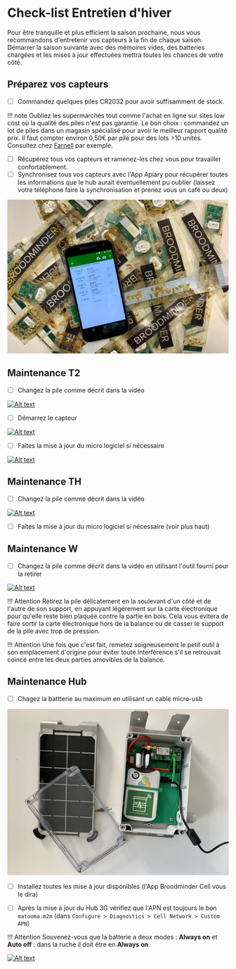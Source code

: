 # Check-list Entretien d'hiver

Pour être tranquille et plus efficient la saison prochaine, nous vous recommandons d'entretenir vos capteurs à la fin de chaque saison.
Démarrer la saison suivante avec des mémoires vides, des batteries chargées et les mises à jour effectuées mettra toutes les chances de votre côté. 



## Préparez vos capteurs


- [ ] Commandez quelques piles CR2032 pour avoir suffisamment de stock.

!!! note 
    Oubliez les supermarchés tout comme l'achat en ligne sur sites low cost où la qualité des piles n'est pas garantie. 
    Le bon choix : commandez un lot de piles dans un magasin spécialisé pour avoir le meilleur rapport qualité prix. Il faut compter environ 0,50€ par pile pour des lots >10 unités.
    Consultez chez [Farnell](https://fr.farnell.com/renata/cr-2032-mfr-1bl/pile-bouton-3v/dp/1823479?st=cr2032) par exemple.   


- [ ] Récupérez tous vos capteurs et ramenez-les chez vous pour travailler confortablement.
- [ ] Synchronisez tous vos capteurs avec l'App Apiary pour récupérer toutes les informations que le hub aurait éventuellement pu oublier (laissez votre téléphone faire la synchronisation et prenez vous un café ou deux)

![Image sans style](./images/winter/sync.jpg)


## Maintenance T2

- [ ] Changez la pile comme décrit dans la vidéo

[![Alt text](https://img.youtube.com/vi/alaZtXpn-g4/0.jpg)](https://www.youtube.com/watch?v=alaZtXpn-g4)


- [ ] Démarrez le capteur

[![Alt text](https://img.youtube.com/vi/xOa4Pd5B9Zk/0.jpg)](https://www.youtube.com/watch?v=xOa4Pd5B9Zk)


- [ ] Faîtes la mise à jour du micro logiciel si nécessaire

[![Alt text](https://img.youtube.com/vi/zK4vYvpur1E/0.jpg)](https://www.youtube.com/watch?v=zK4vYvpur1E)




## Maintenance TH

- [ ] Changez la pile comme décrit dans la vidéo

[![Alt text](https://img.youtube.com/vi/tJTuL12vjps/0.jpg)](https://www.youtube.com/watch?v=tJTuL12vjps)


-  [ ] Faîtes la mise à jour du micro logiciel si nécessaire (voir plus haut)



## Maintenance W

- [ ] Changez la pile comme décrit dans la vidéo en utilisant l'outil fourni pour la retirer

[![Alt text](https://img.youtube.com/vi/UBwJP61q2o4/0.jpg)](https://www.youtube.com/watch?v=UBwJP61q2o4)


!!! Attention
    Retirez la pile délicatement en la soulevant d'un côté et de l'autre de son support, en appuyant légérement sur la carte électronique pour qu'elle reste bien plaquée contre la partie en bois. Cela vous evitera de faire sortir la carte électronique hors de la balance ou de casser le support de la pile avec trop de pression.

!!! Attention
    Une fois que c'est fait, remetez soigneusement le petit outil à son emplacement d'origine pour éviter toute interférence s'il se retrouvait coincé entre les deux parties amovibles de la balance. 

## Maintenance Hub

- [ ] Chagez la battterie au maximum en utilisant un cable micro-usb

![Image sans style](./images/winter/hub.jpg)


- [ ] Installez toutes les mise à jour disponibles (l'App Broodminder Cell vous le dira)
- [ ] Après la mise à jour du Hub 3G vérifiez que l'APN est toujours le bon `matooma.m2m` (dans `Configure > Diagnostics > Cell Network > Custom APN`)


!!! Attention
    Souvenez-vous que la batterie a deux modes : **Always on** et **Auto off** : dans la ruche il doit être en **Always on**.

[![Alt text](https://img.youtube.com/vi/geVp0FDxm3U/0.jpg)](https://www.youtube.com/watch?v=geVp0FDxm3U)




